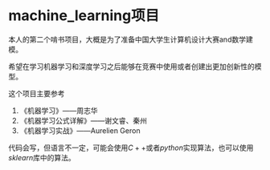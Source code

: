 # machine_learning项目

本人的第二个啃书项目，大概是为了准备中国大学生计算机设计大赛and数学建模。

希望在学习机器学习和深度学习之后能够在竞赛中使用或者创建出更加创新性的模型。

这个项目主要参考

1. 《机器学习》——周志华
2. 《机器学习公式详解》——谢文睿、秦州
3. 《机器学习实战》——Aurelien Geron

代码会写，但语言不一定，可能会使用$C++$或者$python$实现算法，也可以使用$sklearn$库中的算法。
